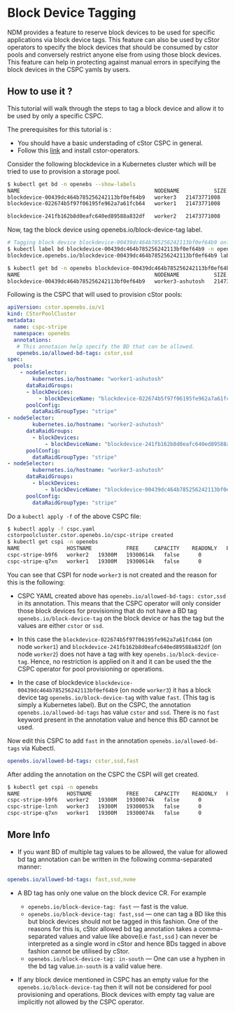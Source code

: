 # Block Device Tagging

NDM provides a feature to reserve block devices to be used for specific 
applications via block device tags. This feature can also be used by cStor 
operators to specify the block devices that should be consumed by cstor pools 
and conversely restrict anyone else from using those block devices. This feature
can help in protecting against manual errors in specifying the block devices in 
the CSPC yamls by users.

## How to use it ?

This tutorial will walk through the steps to tag a block device and allow it to
be used by only a specific CSPC. 

The prerequisites for this tutorial is : 
- You should have a basic understading of cStor CSPC in general.
- Follow this [link](../../../../docs/quick.md) and install cstor-operators. 


Consider the following blockdevice in a Kubernetes cluster which will be tried
to use to provision a storage pool.

```bash
$ kubectl get bd -n openebs --show-labels
NAME                                           NODENAME           SIZE          CLAIMSTATE   STATUS   AGE   LABELS
blockdevice-00439dc464b785256242113bf0ef64b9   worker3   21473771008   Unclaimed    Active   34h   kubernetes.io/hostname=worker3,ndm.io/blockdevice-type=blockdevice,ndm.io/managed=true
blockdevice-022674b5f97f06195fe962a7a61fcb64   worker1   21473771008   Unclaimed    Active   34h   kubernetes.io/hostname=worker1,ndm.io/blockdevice-type=blockdevice,ndm.io/managed=true

blockdevice-241fb162b8d0eafc640ed89588a832df   worker2   21473771008   Unclaimed    Active   34h   kubernetes.io/hostname=worker2,ndm.io/blockdevice-type=blockdevice,ndm.io/managed=true
```

Now, tag the block device using openebs.io/block-device-tag label.

```bash
# Tagging block device blockdevice-00439dc464b785256242113bf0ef64b9 only
$ kubectl label bd blockdevice-00439dc464b785256242113bf0ef64b9 -n openebs  openebs.io/block-device-tag=fast
blockdevice.openebs.io/blockdevice-00439dc464b785256242113bf0ef64b9 labeled

$ kubectl get bd -n openebs blockdevice-00439dc464b785256242113bf0ef64b9 --show-labels
NAME                                           NODENAME           SIZE          CLAIMSTATE   STATUS   AGE   LABELS
blockdevice-00439dc464b785256242113bf0ef64b9   worker3-ashutosh   21473771008   Unclaimed    Active   34h   kubernetes.io/hostname=worker3-ashutosh,ndm.io/blockdevice-type=blockdevice,ndm.io/managed=true,openebs.io/block-device-tag=fast
```
 
Following is the CSPC that will used to provision cStor pools:

```yml
apiVersion: cstor.openebs.io/v1
kind: CStorPoolCluster
metadata:
  name: cspc-stripe
  namespace: openebs
  annotations:
   # This annotaion help specify the BD that can be allowed. 
   openebs.io/allowed-bd-tags: cstor,ssd
spec:
  pools:
    - nodeSelector:
        kubernetes.io/hostname: "worker1-ashutosh"
      dataRaidGroups:
      - blockDevices:
          - blockDeviceName: "blockdevice-022674b5f97f06195fe962a7a61fcb64"
      poolConfig:
        dataRaidGroupType: "stripe"
- nodeSelector:
        kubernetes.io/hostname: "worker2-ashutosh"
      dataRaidGroups:
        - blockDevices:
            - blockDeviceName: "blockdevice-241fb162b8d0eafc640ed89588a832df"
      poolConfig:
        dataRaidGroupType: "stripe"
- nodeSelector:
        kubernetes.io/hostname: "worker3-ashutosh"
      dataRaidGroups:
        - blockDevices:
            - blockDeviceName: "blockdevice-00439dc464b785256242113bf0ef64b9"
      poolConfig:
        dataRaidGroupType: "stripe"
```

Do a `kubectl apply -f` of the above CSPC file:

```bash
$ kubectl apply -f cspc.yaml 
cstorpoolcluster.cstor.openebs.io/cspc-stripe created
$ kubectl get cspi -n openebs
NAME               HOSTNAME           FREE     CAPACITY    READONLY   PROVISIONEDREPLICAS   HEALTHYREPLICAS   STATUS   AGE
cspc-stripe-b9f6   worker2   19300M   19300614k   false      0                     0                 ONLINE   89s
cspc-stripe-q7xn   worker1   19300M   19300614k   false      0                     0                 ONLINE   89s
```

You can see that CSPI for node `worker3` is not created and the reason for this
is the following:
- CSPC YAML created above has `openebs.io/allowed-bd-tags: cstor,ssd` in its 
annotation. This means that the CSPC operator will only consider those block
devices for provisioning that do not have a BD tag `openebs.io/block-device-tag` 
on the block device or has the tag but the values are either `cstor` or `ssd`.

- In this case the `blockdevice-022674b5f97f06195fe962a7a61fcb64` 
(on node `worker1`) and `blockdevice-241fb162b8d0eafc640ed89588a832df`
(on node `worker2`) does not have a tag with key `openebs.io/block-device-tag`.
Hence, no restriction is applied on it and it can be used the the CSPC operator
for pool provisioning or operations.

- In the case of blockdevice `blockdevice-00439dc464b785256242113bf0ef64b9`
(on node `worker3`) it has a block device tag `openebs.io/block-device-tag` with
value `fast`. (This tag is simply a Kubernetes label). But on the CSPC, the
annotation `openebs.io/allowed-bd-tags` has value `cstor` and `ssd`. There is no
`fast` keyword present in the annotation value and hence this BD cannot be used. 

Now edit this CSPC to add `fast` in the annotation `openebs.io/allowed-bd-tags`
via Kubectl. 

```yml
openebs.io/allowed-bd-tags: cstor,ssd,fast

```
After adding the annotation on the CSPC the CSPI will get created.

```bash
$ kubectl get cspi -n openebs
NAME               HOSTNAME           FREE     CAPACITY    READONLY   PROVISIONEDREPLICAS   HEALTHYREPLICAS   STATUS   AGE
cspc-stripe-b9f6   worker2   19300M   19300074k   false      0                     0                 ONLINE   7m8s
cspc-stripe-lznh   worker3   19300M   19300053k   false      0                     0                 ONLINE   5s
cspc-stripe-q7xn   worker1   19300M   19300074k   false      0                     0                 ONLINE   7m8s
```

## More Info
- If you want BD of multiple tag values to be allowed, the value for allowed bd 
tag annotation can be written in the following comma-separated manner:
```yml
openebs.io/allowed-bd-tags: fast,ssd,nvme
```
- A BD tag has only one value on the block device CR. For example 
    - `openebs.io/block-device-tag: fast` — fast is the value.
    - `openebs.io/block-device-tag: fast,ssd` — one can tag a BD like this but 
    block devices should not be tagged in this fashion. One of the reasons for 
    this is, cStor allowed bd tag annotation takes a comma-separated values and 
    value like above(i.e `fast,ssd` ) can never be interpreted as a single word 
    in cStor and hence BDs tagged in above fashion cannot be utilised by cStor.
    - `openebs.io/block-device-tag: in-south` — One can use a hyphen in the 
    bd tag value.`in-south` is a valid value here.

- If any block device mentioned in CSPC has an empty value for the 
`openebs.io/block-device-tag` then it will not be considered for pool
provisioning and operations. Block devices with empty tag value are implicitly 
not allowed by the CSPC operator.
